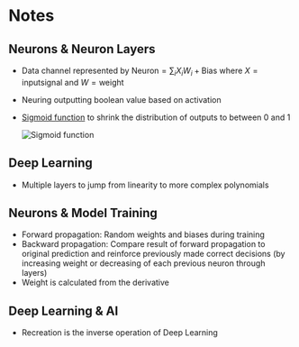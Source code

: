 # Notes

## Neurons & Neuron Layers

- Data channel represented by
  $\mathrm{Neuron} = \sum_i {X_i}{W_i} + \mathrm{Bias}$ where
  $X = \mathrm{input signal}$ and $W = \mathrm{weight}$
- Neuring outputting boolean value based on activation
- [Sigmoid function](https://mathworld.wolfram.com/SigmoidFunction.html) to
  shrink the distribution of outputs to between 0 and 1

  ![Sigmoid function](static/image.png)

## Deep Learning

- Multiple layers to jump from linearity to more complex polynomials

## Neurons & Model Training

- Forward propagation: Random weights and biases during training
- Backward propagation: Compare result of forward propagation to original
  prediction and reinforce previously made correct decisions (by increasing
  weight or decreasing of each previous neuron through layers)
- Weight is calculated from the derivative

## Deep Learning & AI

- Recreation is the inverse operation of Deep Learning
